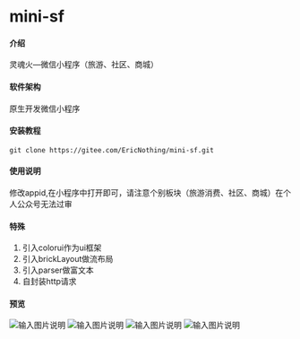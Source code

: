 # mini-sf

#### 介绍
灵魂火—微信小程序（旅游、社区、商城）

#### 软件架构
原生开发微信小程序


#### 安装教程
```
git clone https://gitee.com/EricNothing/mini-sf.git
```

#### 使用说明

修改appid,在小程序中打开即可，请注意个别板块（旅游消费、社区、商城）在个人公众号无法过审

#### 特殊

1.  引入colorui作为ui框架
2.  引入brickLayout做流布局
3.  引入parser做富文本
4.  自封装http请求

#### 预览
![输入图片说明](https://images.gitee.com/uploads/images/2021/0301/093613_0169fbc3_1044795.jpeg "lADPGojJ9wFwNEDNBQDNAtA_720_1280.jpg")
![输入图片说明](https://images.gitee.com/uploads/images/2021/0301/093637_4a821903_1044795.jpeg "lADPGoU8eFyptCjNBQDNAtA_720_1280.jpg")
![输入图片说明](https://images.gitee.com/uploads/images/2021/0301/093646_3eeaae1f_1044795.jpeg "lADPGoGu-bfjNDPNB4DNBDg_1080_1920.jpg")
![输入图片说明](https://images.gitee.com/uploads/images/2021/0301/093654_d7a8843a_1044795.jpeg "lADPGoGu-bffkSDNBQDNAtA_720_1280.jpg")
